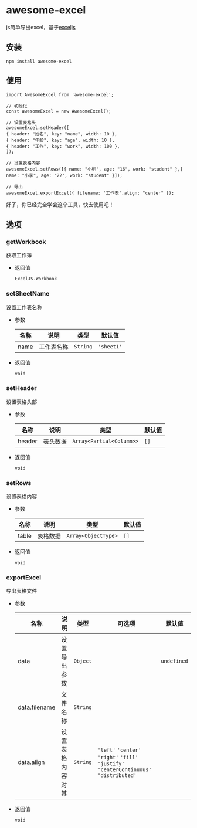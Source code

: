 # awesome-excel
js简单导出excel，基于[exceljs](https://github.com/exceljs/exceljs)

## 安装

```
npm install awesome-excel
```

## 使用

```
import AwesomeExcel from 'awesome-excel';

// 初始化
const awesomeExcel = new AwesomeExcel();

// 设置表格头
awesomeExcel.setHeader([
{ header: "姓名", key: "name", width: 10 },
{ header: "年龄", key: "age", width: 10 },
{ header: "工作", key: "work", width: 100 },
]);

// 设置表格内容
awesomeExcel.setRows([{ name: "小明", age: "16", work: "student" },{ name: "小李", age: "22", work: "student" }]);

// 导出
awesomeExcel.exportExcel({ filename: '工作表',align: "center" });
```

好了，你已经完全学会这个工具，快去使用吧！

## 选项

### getWorkbook

获取工作簿

- 返回值

  `ExcelJS.Workbook`

### setSheetName

  设置工作表名称

- 参数

  | 名称 | 说明       | 类型     | 默认值     |
  | ---- | ---------- | -------- | ---------- |
  | name | 工作表名称 | `String` | `'sheet1'` |

- 返回值

  `void`

### setHeader

  设置表格头部

- 参数

  | 名称   | 说明     | 类型                     | 默认值 |
  | ------ | -------- | ------------------------ | ------ |
  | header | 表头数据 | `Array<Partial<Column>>` | `[]`   |

- 返回值

  `void`

### setRows

  设置表格内容

- 参数

  | 名称  | 说明     | 类型                | 默认值 |
  | ----- | -------- | ------------------- | ------ |
  | table | 表格数据 | `Array<ObjectType>` | `[]`   |

- 返回值

  `void`

### exportExcel

  导出表格文件

- 参数

  | 名称          | 说明             | 类型     | 可选项                                                       | 默认值      |
  | ------------- | ---------------- | -------- | ------------------------------------------------------------ | ----------- |
  | data          | 设置导出参数     | `Object` |                                                              | `undefined` |
  | data.filename | 文件名称         | `String` |                                                              |             |
  | data.align    | 设置表格内容对其 | `String` | `'left'`  `'center'`  `'right'`  `'fill'`   `'justify'`  `'centerContinuous'`   `'distributed'` |             |

- 返回值

  `void`
